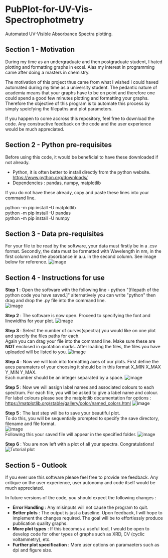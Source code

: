 # PubPlot-for-UV-Vis-Spectrophotmetry
Automated UV-Visible Absorbance Spectra plotting.

## Section 1 - Motivation

During my time as an undergraduate and then postgraduate student, I hated plotting and formatting graphs in excel. Alas my interest in programming came after doing a masters in chemistry. 

The motivation of this project thus came from what I wished I could haved automated during my time as a university student. The pedantic nature of academia means that your graphs have to be on point and therefore one could spend a good few minutes plotting and formatting your graphs. Therefore the objective of this program is to automate this process by simply speicfying the filepaths and plot parameters.

If you happen to come accross this repository, feel free to download the code. Any constructive feedback on the code and the user experience would be much
appreciated.

## Section 2 - Python pre-requisites

Before using this code, it would be beneficial to have these downloaded if not already.

- Python, it is often better to install directly from the python website.  
  https://www.python.org/downloads/
- Dependencies : pandas, numpy, matplotlib

If you do not have these already, copy and paste these lines into your command line.

python -m pip install -U matplotlib  
python -m pip install -U pandas  
python -m pip install -U numpy  

## Section 3 - Data pre-requisites

For your file to be read by the software, your data must firstly be in a .csv format. Secondly, the data must be formatted with Wavelength in nm, in the first column and the absorbance in a.u. in the second column. See image below for reference.
![image](https://github.com/Rizwann234/PubPlot-for-UV-Vis-Spectrophotmetry/assets/95040993/0b716e5f-ca51-4f96-91fc-f2ddeaaf68fa)


## Section 4 - Instructions for use

**Step 1** : Open the software with the following line - python "[filepath of the python code you have saved.]"
         alternatively you can write "python"  then drag and drop the .py file into the command line.  
         ![image](https://github.com/Rizwann234/PubPlot-for-UV-Vis-Spectrophotmetry/assets/95040993/4e3c8bc3-409c-4e18-97cb-4b71eee3d7a8)

**Step 2** : The software is now open. Proceed to specifying the font and linewidths for your plot.
            ![image](https://github.com/Rizwann234/PubPlot-for-UV-Vis-Spectrophotmetry/assets/95040993/2c95f8ba-d344-414f-aaae-3721638ed6fb)
            
              
**Step 3** : Select the number of curves(spectra) you would like on one plot and specify the files paths for each.  
             Again you can drag your file into the command line. Make sure these are **NOT** enclosed in quotation marks.
             After loading the files, the files you have uploaded will be listed to you. 
             ![image](https://github.com/Rizwann234/PubPlot-for-UV-Vis-Spectrophotmetry/assets/95040993/0f01423d-9af3-4205-bb4d-1a93cb097883)
             
**Step 4** : Now we will look into formatting axes of our plots. First define the axes paramaters of your choosing it should be in this format X_MIN X_MAX Y_MIN Y_MAX.  
             Each number should be an integer separated by a space.
             ![image](https://github.com/Rizwann234/PubPlot-for-UV-Vis-Spectrophotmetry/assets/95040993/808ab8bf-f54d-44a7-aa4d-ed11670b73c1)

**Step 5** : Now we will assign label names and associated colours to each spectrum. For each file, you will be asked to give a label name and colour.  
             For label colours please see the matplotlib documentation for options : https://matplotlib.org/stable/gallery/color/named_colors.html
             ![image](https://github.com/Rizwann234/PubPlot-for-UV-Vis-Spectrophotmetry/assets/95040993/3e834dbe-3d5a-4e93-bb05-c0f4802db633)

**Step 5** : The last step will be to save your beautiful plot.   
             To do this, you will be sequentially prompted to specify the save directory, filename and file format.  
             ![image](https://github.com/Rizwann234/PubPlot-for-UV-Vis-Spectrophotmetry/assets/95040993/176c4acb-ff5a-406d-8ff2-3cb366aff874)  
             Following this your saved file will appear in the specified folder.
             ![image](https://github.com/Rizwann234/PubPlot-for-UV-Vis-Spectrophotmetry/assets/95040993/cb1e2a97-adad-420f-b3f3-2ac43060a60e)

**Step 6** : You are now left with a plot of all your spectra. Congratulations!  
             ![Tutorial plot](https://github.com/Rizwann234/PubPlot-for-UV-Vis-Spectrophotmetry/assets/95040993/e56098e9-a869-4d7a-b03f-29f77057aa66)

             
## Section 5 - Outlook

If you ever use this software please feel free to provide me feedback. Any critique on the user experience, user autonomy and code itself would be much appreciated.

In future versions of the code, you should expect the following changes :
- **Error Handling** : Any misinputs will not cause the program to quit.
- **Better plots** : The output is just a baseline. Upon feedback, I will hope to implement the changes required. The goal will be to effortlessly produce publication quality graphs.
- **More plot types** : If this becomes a useful tool, I would be open to develop code for other types of graphs such as XRD, CV (cyclic voltammetry), etc.
- **Further plot specification** : More user options on paramaeters such as dpi and figure size.
 
